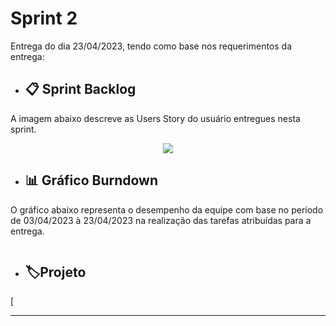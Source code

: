 # Sprint 2

Entrega do dia 23/04/2023, tendo como base nos requerimentos da entrega:

- ## 📋 Sprint Backlog

A imagem abaixo descreve as Users Story do usuário entregues nesta sprint.

<div align=center>
    <img src='../'>
</div>

- ## 📊 Gráfico Burndown

O gráfico abaixo representa o desempenho da equipe com base no período de 03/04/2023 à 23/04/2023 na realização das tarefas atribuídas para a entrega.

![]()


- ## 🏷️Projeto 

[![]()

<hr>
